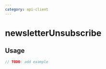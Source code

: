 ```yaml
---
category: api-client
---
```


# newsletterUnsubscribe

<!-- PLACEHOLDER_DESCRIPTION -->

## Usage

```ts
// TODO: add example
```
